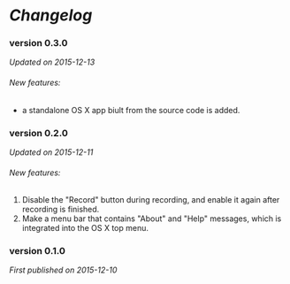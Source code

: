 # _Changelog_

### version 0.3.0
_Updated on 2015-12-13_

###### New features:
* a standalone OS X app biult from the source code is added.

### version 0.2.0
_Updated on 2015-12-11_

###### New features:
1. Disable the "Record" button during recording, and enable it again after recording is finished.
2. Make a menu bar that contains "About" and "Help" messages, which is integrated into the OS X top menu.


### version 0.1.0
_First published on 2015-12-10_
